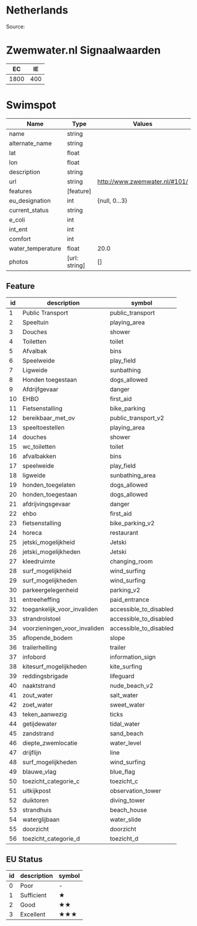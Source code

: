 # Netherlands
Source: 

# Zwemwater.nl Signaalwaarden
| EC    | IE    |
| ----- | ----- |
| 1800  | 400   |

# Swimspot

| Name              | Type          | Values                        |
|-------------------|---------------|-------------------------------|
| name              | string        |                               |
| alternate_name    | string        |                               |
| lat               | float         |                               |
| lon               | float         |                               |
| description       | string        |                               |
| url               | string        | <http://www.zwemwater.nl/#101/> |
| features          | [feature]     |                               |
| eu_designation    | int           | {null, 0...3}                 |
| current_status    | string        |                               |
| e_coli            | int           |                               |
| int_ent           | int           |                               |
| comfort           | int           |                               |
| water_temperature | float         | 20.0                          |
| photos            | [url: string] | []                            |

## Feature

| id | description                  | symbol                 |
|----|------------------------------|------------------------|
| 1  | Public Transport             | public_transport       |
| 2  | Speeltuin                    | playing_area           |
| 3  | Douches                      | shower                 |
| 4  | Toiletten                    | toilet                 |
| 5  | Afvalbak                     | bins                   |
| 6  | Speelweide                   | play_field             |
| 7  | Ligweide                     | sunbathing             |
| 8  | Honden toegestaan            | dogs_allowed           |
| 9  | Afdrijfgevaar                | danger                 |
| 10 | EHBO                         | first_aid              |
| 11 | Fietsenstalling              | bike_parking           |
| 12 | bereikbaar_met_ov            | public_transport_v2    |
| 13 | speeltoestellen              | playing_area           |
| 14 | douches                      | shower                 |
| 15 | wc_toiletten                 | toilet                 |
| 16 | afvalbakken                  | bins                   |
| 17 | speelweide                   | play_field             |
| 18 | ligweide                     | sunbathing_area        |
| 19 | honden_toegelaten            | dogs_allowed           |
| 20 | honden_toegestaan            | dogs_allowed           |
| 21 | afdrijvingsgevaar            | danger                 |
| 22 | ehbo                         | first_aid              |
| 23 | fietsenstalling              | bike_parking_v2        |
| 24 | horeca                       | restaurant             |
| 25 | jetski_mogelijkheid          | Jetski                 |
| 26 | jetski_mogelijkheden         | Jetski                 |
| 27 | kleedruimte                  | changing_room          |
| 28 | surf_mogelijkheid            | wind_surfing           |
| 29 | surf_mogelijkheden           | wind_surfing           |
| 30 | parkeergelegenheid           | parking_v2             |
| 31 | entreeheffing                | paid_entrance          |
| 32 | toegankelijk_voor_invaliden  | accessible_to_disabled |
| 33 | strandrolstoel               | accessible_to_disabled |
| 34 | voorzieningen_voor_invaliden | accessible_to_disabled |
| 35 | aflopende_bodem              | slope                  |
| 36 | trailerhelling               | trailer                |
| 37 | infobord                     | information_sign       |
| 38 | kitesurf_mogelijkheden       | kite_surfing           |
| 39 | reddingsbrigade              | lifeguard              |
| 40 | naaktstrand                  | nude_beach_v2          |
| 41 | zout_water                   | salt_water             |
| 42 | zoet_water                   | sweet_water            |
| 43 | teken_aanwezig               | ticks                  |
| 44 | getijdewater                 | tidal_water            |
| 45 | zandstrand                   | sand_beach             |
| 46 | diepte_zwemlocatie           | water_level            |
| 47 | drijflijn                    | line                   |
| 48 | surf_mogelijkheden           | wind_surfing           |
| 49 | blauwe_vlag                  | blue_flag              |
| 50 | toezicht_categorie_c         | toezicht_c             |
| 51 | uitkijkpost                  | observation_tower      |
| 52 | duiktoren                    | diving_tower           |
| 53 | strandhuis                   | beach_house            |
| 54 | waterglijbaan                | water_slide            |
| 55 | doorzicht                    | doorzicht              |
| 56 | toezicht_categorie_d         | toezicht_d             |

## EU Status

| id | description | symbol |
|----|-------------|--------|
| 0  | Poor        | -      |
| 1  | Sufficient  | ★      |
| 2  | Good        | ★★     |
| 3  | Excellent   | ★★★    |
